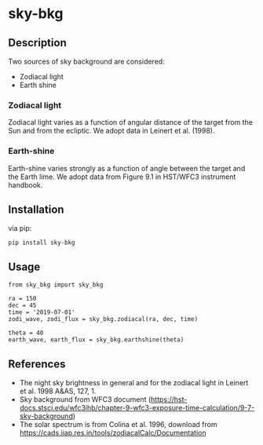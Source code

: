 # sky-bkg

## Description

Two sources of sky background are considered: 
* Zodiacal light 
* Earth shine


### Zodiacal light
Zodiacal light varies as a function of angular distance of the 
target from the Sun and from the ecliptic. We adopt data in Leinert
et al. (1998). 


### Earth-shine
Earth-shine varies strongly as a function of angle between the target
and the Earth lime. We adopt data from Figure 9.1 in HST/WFC3 instrument 
handbook. 

## Installation
via pip:

    pip install sky-bkg


## Usage

    from sky_bkg import sky_bkg
    
    ra = 150
    dec = 45
    time = '2019-07-01'
    zodi_wave, zodi_flux = sky_bkg.zodiacal(ra, dec, time)
    
    theta = 40
    earth_wave, earth_flux = sky_bkg.earthshine(theta)


## References
* The night sky brightness in general and for the zodiacal light in Leinert et al. 1998 A&AS, 127, 1.
* Sky background from WFC3 document
(https://hst-docs.stsci.edu/wfc3ihb/chapter-9-wfc3-exposure-time-calculation/9-7-sky-background)
* The solar spectrum is from Colina et al. 1996, download from https://cads.iiap.res.in/tools/zodiacalCalc/Documentation